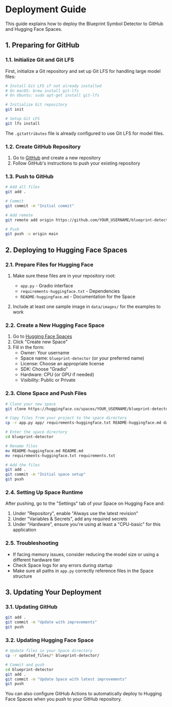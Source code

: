 # Deployment Guide

This guide explains how to deploy the Blueprint Symbol Detector to GitHub and Hugging Face Spaces.

## 1. Preparing for GitHub

### 1.1. Initialize Git and Git LFS

First, initialize a Git repository and set up Git LFS for handling large model files:

```bash
# Install Git LFS if not already installed
# On macOS: brew install git-lfs
# On Ubuntu: sudo apt-get install git-lfs

# Initialize Git repository
git init

# Setup Git LFS
git lfs install
```

The `.gitattributes` file is already configured to use Git LFS for model files.

### 1.2. Create GitHub Repository

1. Go to [GitHub](https://github.com) and create a new repository
2. Follow GitHub's instructions to push your existing repository

### 1.3. Push to GitHub

```bash
# Add all files
git add .

# Commit
git commit -m "Initial commit"

# Add remote
git remote add origin https://github.com/YOUR_USERNAME/blueprint-detector.git

# Push
git push -u origin main
```

## 2. Deploying to Hugging Face Spaces

### 2.1. Prepare Files for Hugging Face

1. Make sure these files are in your repository root:
   - `app.py` - Gradio interface
   - `requirements-huggingface.txt` - Dependencies
   - `README-huggingface.md` - Documentation for the Space

2. Include at least one sample image in `data/images/` for the examples to work

### 2.2. Create a New Hugging Face Space

1. Go to [Hugging Face Spaces](https://huggingface.co/spaces)
2. Click "Create new Space"
3. Fill in the form:
   - Owner: Your username
   - Space name: `blueprint-detector` (or your preferred name)
   - License: Choose an appropriate license
   - SDK: Choose "Gradio"
   - Hardware: CPU (or GPU if needed)
   - Visibility: Public or Private

### 2.3. Clone Space and Push Files

```bash
# Clone your new space
git clone https://huggingface.co/spaces/YOUR_USERNAME/blueprint-detector

# Copy files from your project to the space directory
cp -r app.py app/ requirements-huggingface.txt README-huggingface.md data/ blueprint-detector/

# Enter the space directory
cd blueprint-detector

# Rename files
mv README-huggingface.md README.md
mv requirements-huggingface.txt requirements.txt

# Add the files
git add .
git commit -m "Initial space setup"
git push
```

### 2.4. Setting Up Space Runtime

After pushing, go to the "Settings" tab of your Space on Hugging Face and:

1. Under "Repository", enable "Always use the latest revision"
2. Under "Variables & Secrets", add any required secrets
3. Under "Hardware", ensure you're using at least a "CPU-basic" for this application

### 2.5. Troubleshooting

- If facing memory issues, consider reducing the model size or using a different hardware tier
- Check Space logs for any errors during startup
- Make sure all paths in `app.py` correctly reference files in the Space structure

## 3. Updating Your Deployment

### 3.1. Updating GitHub

```bash
git add .
git commit -m "Update with improvements"
git push
```

### 3.2. Updating Hugging Face Space

```bash
# Update files in your Space directory
cp -r updated_files/* blueprint-detector/

# Commit and push
cd blueprint-detector
git add .
git commit -m "Update Space with latest improvements"
git push
```

You can also configure GitHub Actions to automatically deploy to Hugging Face Spaces when you push to your GitHub repository. 